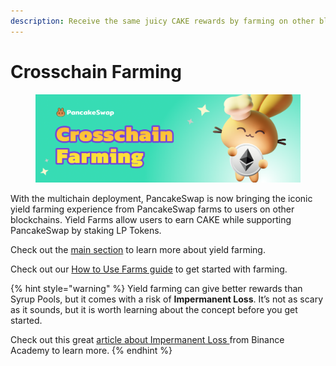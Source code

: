 ```yaml
---
description: Receive the same juicy CAKE rewards by farming on other blockchains
---
```


# Crosschain Farming

<figure><img src="../../../.gitbook/assets/image (9).png" alt=""><figcaption></figcaption></figure>

With the multichain deployment, PancakeSwap is now bringing the iconic yield farming experience from PancakeSwap farms to users on other blockchains. Yield Farms allow users to earn CAKE while supporting PancakeSwap by staking LP Tokens.

Check out the [main section](../) to learn more about yield farming.

Check out our [How to Use Farms guide](https://docs.pancakeswap.finance/products/yield-farming/how-to-use-farms) to get started with farming.

{% hint style="warning" %}
Yield farming can give better rewards than Syrup Pools, but it comes with a risk of **Impermanent Loss**. It’s not as scary as it sounds, but it is worth learning about the concept before you get started.

Check out this great [article about Impermanent Loss ](https://academy.binance.com/en/articles/impermanent-loss-explained)from Binance Academy to learn more.
{% endhint %}
